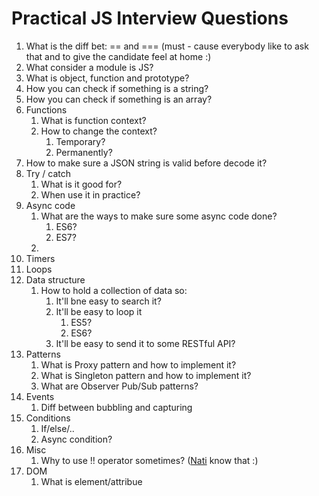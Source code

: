# Practical JS Interview Questions

1. What is the diff bet: == and === (must - cause everybody like to ask that and to give the candidate feel at home :)
2. What consider a module is JS?
3. What is object, function and prototype?
4. How you can check if something is a string?
5. How you can check if something is an array?
6. Functions
    1. What is function context?
    2. How to change the context?
        1. Temporary?
        2. Permanently?
7. How to make sure a JSON string is valid before decode it?
8. Try / catch
    1. What is it good for?
    2. When use it in practice?
9. Async code
    1. What are the ways to make sure some async code done?
        1. ES6?
        2. ES7?
    2.  
10. Timers
11. Loops
12. Data structure
    1. How to hold a collection of data so:
        1. It'll bne easy to search it?
        2. It'll be easy to loop it
            1. ES5?
            2. ES6?
        3. It'll be easy to send it to some RESTful API?
13. Patterns
    1. What is Proxy pattern and how to implement it?
    2. What is Singleton pattern and how to implement it?
    3. What are Observer Pub/Sub patterns?
14. Events
    1. Diff between bubbling and capturing
15. Conditions
    1. If/else/..
    2. Async condition?
16. Misc
    1. Why to use !! operator sometimes? ([Nati](https://github.com/Natinux) know that :)
17. DOM
    1. What is element/attribue
    
    
    

    